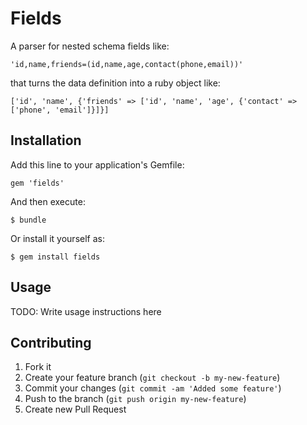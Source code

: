 # Fields

A parser for nested schema fields like:

    'id,name,friends=(id,name,age,contact(phone,email))'

that turns the data definition into a ruby object like:

    ['id', 'name', {'friends' => ['id', 'name', 'age', {'contact' => ['phone', 'email']}]}]


## Installation

Add this line to your application's Gemfile:

    gem 'fields'

And then execute:

    $ bundle

Or install it yourself as:

    $ gem install fields

## Usage

TODO: Write usage instructions here

## Contributing

1. Fork it
2. Create your feature branch (`git checkout -b my-new-feature`)
3. Commit your changes (`git commit -am 'Added some feature'`)
4. Push to the branch (`git push origin my-new-feature`)
5. Create new Pull Request
